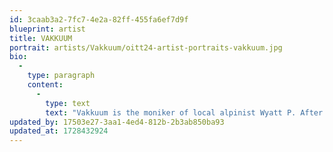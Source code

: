 ```yaml
---
id: 3caab3a2-7fc7-4e2a-82ff-455fa6ef7d9f
blueprint: artist
title: VAKKUUM
portrait: artists/Vakkuum/oitt24-artist-portraits-vakkuum.jpg
bio:
  -
    type: paragraph
    content:
      -
        type: text
        text: "Vakkuum is the moniker of local alpinist Wyatt P. After a successful early career releasing music on Tiga's Turbo Recordings and touring around the globe, he took a step back from the club scene to achieve more balance in his life. Nowadays, Vakkuum can be found playing around The PNW or recreating to high alpine environments seeking new inspiration and rejuvenation for the music he grew up on and loves."
updated_by: 17503e27-3aa1-4ed4-812b-2b3ab850ba93
updated_at: 1728432924
---
```

